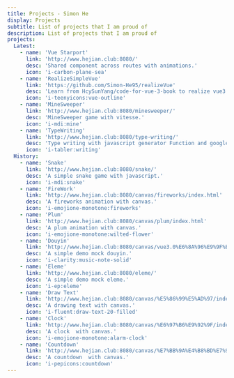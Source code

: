 ```yaml
---
title: Projects - Simon He
display: Projects
subtitle: List of projects that I am proud of
description: List of projects that I am proud of
projects:
  Latest:
    - name: 'Vue Starport'
      link: 'http://www.hejian.club:8080/'
      desc: 'Shared component across routes with animations.'
      icon: 'i-carbon-plane-sea'
    - name: 'RealizeSimpleVue'
      link: 'https://github.com/Simon-He95/realizeVue'
      desc: 'Learn from HcySunYang/code-for-vue-3-book to realize vue3 compiler render reactivity.'
      icon: 'i-teenyicons:vue-outline'
    - name: 'MineSweeper'
      link: 'http://www.hejian.club:8080/minesweeper/'
      desc: 'MineSweeper game with vitesse.'
      icon: 'i-mdi:mine'
    - name: 'TypeWriting'
      link: 'http://www.hejian.club:8080/type-writing/'
      desc: 'Type writing with javascript generator Function and google diff'
      icon: 'i-tabler:writing'
  History:
    - name: 'Snake'
      link: 'http://www.hejian.club:8080/snake/'
      desc: 'A simple snake game with javascript.'
      icon: 'i-mdi:snake'
    - name: 'FireWork'
      link: 'http://www.hejian.club:8080/canvas/fireworks/index.html'
      desc: 'A fireworks animation with canvas.'
      icon: 'i-emojione-monotone:fireworks'
    - name: 'Plum'
      link: 'http://www.hejian.club:8080/canvas/plum/index.html'
      desc: 'A plum animation with canvas.'
      icon: 'i-emojione-monotone:wilted-flower'
    - name: 'Douyin'
      link: 'http://www.hejian.club:8080/canvas/vue3.0%E6%8A%96%E9%9F%B3/index.html'
      desc: 'A simple demo mock douyin.'
      icon: 'i-clarity:music-note-solid'
    - name: 'Eleme'
      link: 'http://www.hejian.club:8080/eleme/'
      desc: 'A simple demo mock eleme.'
      icon: 'i-ep:eleme'
    - name: 'Draw Text'
      link: 'http://www.hejian.club:8080/canvas/%E5%86%99%E5%AD%97/index.html'
      desc: 'A drawing text with canvas.'
      icon: 'i-fluent:draw-text-20-filled'
    - name: 'Clock'
      link: 'http://www.hejian.club:8080/canvas/%E6%97%B6%E9%92%9F/index.html'
      desc: 'A clock  with canvas.'
      icon: 'i-emojione-monotone:alarm-clock'
    - name: 'Countdown'
      link: 'http://www.hejian.club:8080/canvas/%E7%BB%9A%E4%B8%BD%E7%9A%84%E5%80%92%E8%AE%A1%E6%97%B6/index.html'
      desc: 'A countdown  with canvas.'
      icon: 'i-pepicons:countdown'
---
```


<ListProjects :projects="frontmatter.projects"></ListProjects>
